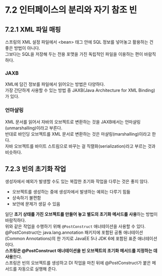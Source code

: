 # 7.2 인터페이스의 분리와 자기 참조 빈

## 7.2.1 XML 파일 매핑

스프링의 XML 설정 파일에서 \<bean> 태그 안에 SQL 정보를 넣어놓고 활용하는 건 좋은 방법이 아니다.  
그보다는 SQL을 저장해 두는 전용 포맷을 가진 독립적인 파일을 이용하는 편이 바람직하다.

### JAXB

XML에 담긴 정보를 파일에서 읽어오는 방법은 다양하다.  
가장 간단하게 사용할 수 있는 방법 중 JAXB(Java Architecture for XML Binding)가 있다.

### 언마샬링

XML 문서를 읽어서 자바의 오브젝트로 변환하는 것을 JAXB에서는 언마샬링(unmarshalling)이라고 부른다.  
반대로 바인딩 오브젝트를 XML 문서로 변환하는 것은 마샬링(marshalling)이라고 한다.  
자바 오브젝트를 바이트 스트림으로 바꾸는 걸 직렬화(serialization)라고 부르는 것과 비슷하다.

## 7.2.3 빈의 초기화 작업

생성자에서 예외가 발생할 수도 있는 복잡한 초기화 작업을 다루는 것은 좋지 않다.  

- 오브젝트를 생성하는 중에 생성자에서 발생하는 예외는 다루기 힘듦
- 상속하기 불편함
- 보안에 문제가 생길 수 있음

일단 **초기 상태를 가진 오브젝트를 만들어 놓고 별도의 초기화 메서드를 사용**하는 방법이 바람직하다.  
위와 같은 작업을 수행하기 위해 `@PostConstruct` 애너테이션을 사용할 수 있다.  
@PostConstruct는 java.lang.annotation 패키지에 포함된 공통 애너테이션(Common Annotations)의 한 가지로 JavaEE 5나 JDK 6에 포함된 표준 애너테이션이다.  
**스프링은 @PostConstruct 애너테이션을 빈 오브젝트의 초기화 메서드를 지정하는 데 사용**한다.  
스프링은 빈의 오브젝트를 생성하고 DI 작업을 마친 뒤에 @PostConstruct가 붙은 메서드를 자동으로 실행해 준다.
